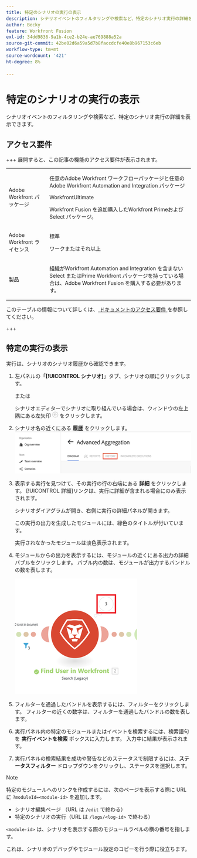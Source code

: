 ```yaml
---
title: 特定のシナリオの実行の表示
description: シナリオイベントのフィルタリングや検索など、特定のシナリオ実行の詳細を表示できます。
author: Becky
feature: Workfront Fusion
exl-id: 34dd9836-9a1b-4ce2-b24e-ae769888a52a
source-git-commit: 42be02d6a59a5d7b8faccdcfe40e8b967153c6eb
workflow-type: tm+mt
source-wordcount: '421'
ht-degree: 8%

---
```


# 特定のシナリオの実行の表示

シナリオイベントのフィルタリングや検索など、特定のシナリオ実行の詳細を表示できます。

## アクセス要件

+++ 展開すると、この記事の機能のアクセス要件が表示されます。

<table style="table-layout:auto">
 <col> 
 <col> 
 <tbody> 
  <tr> 
   <td role="rowheader">Adobe Workfront パッケージ</td> 
   <td> <p>任意のAdobe Workfront ワークフローパッケージと任意のAdobe Workfront Automation and Integration パッケージ</p><p>WorkfrontUltimate</p><p>Workfront Fusion を追加購入したWorkfront Primeおよび Select パッケージ。</p> </td> 
  </tr> 
  <tr data-mc-conditions=""> 
   <td role="rowheader">Adobe Workfront ライセンス</td> 
   <td> <p>標準</p><p>ワークまたはそれ以上</p> </td> 
  </tr> 
  <tr> 
   <td role="rowheader">製品</td> 
   <td>
   <p>組織がWorkfront Automation and Integration を含まない Select またはPrime Workfront パッケージを持っている場合は、Adobe Workfront Fusion を購入する必要があります。</li></ul>
   </td> 
  </tr>
 </tbody> 
</table>

このテーブルの情報について詳しくは、[ ドキュメントのアクセス要件 ](/help/workfront-fusion/references/licenses-and-roles/access-level-requirements-in-documentation.md) を参照してください。

+++

## 特定の実行の表示

実行は、シナリオのシナリオ履歴から確認できます。


1. 左パネルの「**[!UICONTROL シナリオ]**」タブ、シナリオの順にクリックします。

   または

   シナリオエディターでシナリオに取り組んでいる場合は、ウィンドウの左上隅にある左矢印 ![ 編集を終了 ](assets/exit-editing-arrow.png) をクリックします。

1. シナリオ名の近くにある **履歴** をクリックします。
   ![ 「履歴」タブ ](assets/history-tab.png)


1. 表示する実行を見つけて、その実行の行の右端にある **詳細** をクリックします。 [!UICONTROL 詳細]リンクは、実行に詳細が含まれる場合にのみ表示されます。

   シナリオダイアグラムが開き、右側に実行の詳細パネルが開きます。

   この実行の出力を生成したモジュールには、緑色のタイトルが付いています。

   実行されなかったモジュールは淡色表示されます。

1. モジュールからの出力を表示するには、モジュールの近くにある出力の詳細バブルをクリックします。 バブル内の数は、モジュールが出力するバンドルの数を表します。

   ![ モジュール付近の出力バブル ](assets/output-bubble.png)

1. フィルターを通過したバンドルを表示するには、フィルターをクリックします。 フィルターの近くの数字は、フィルターを通過したバンドルの数を表します。
1. 実行パネル内の特定のモジュールまたはイベントを検索するには、検索語句を **実行イベントを検索** ボックスに入力します。 入力中に結果が表示されます。
1. 実行パネルの検索結果を成功や警告などのステータスで制限するには、**ステータスフィルター** ドロップダウンをクリックし、ステータスを選択します。




>[!NOTE]
>
>特定のモジュールへのリンクを作成するには、次のページを表示する際に URL に `?moduleId=<module-id>` を追加します。
>
>* シナリオ編集ページ （URL は `/edit` で終わる）
>* 特定のシナリオの実行（URL は `/logs/<log-id>` で終わる）
>
>`<module-id>` は、シナリオを表示する際のモジュールラベルの横の番号を指します。
>
>これは、シナリオのデバッグやモジュール設定のコピーを行う際に役立ちます。
